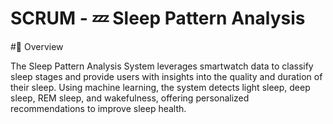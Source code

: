 # SCRUM - 💤 Sleep Pattern Analysis

#📌 Overview

The Sleep Pattern Analysis System leverages smartwatch data to classify sleep stages and provide users with insights into the quality and duration of their sleep. Using machine learning, the system detects light sleep, deep sleep, REM sleep, and wakefulness, offering personalized recommendations to improve sleep health.
